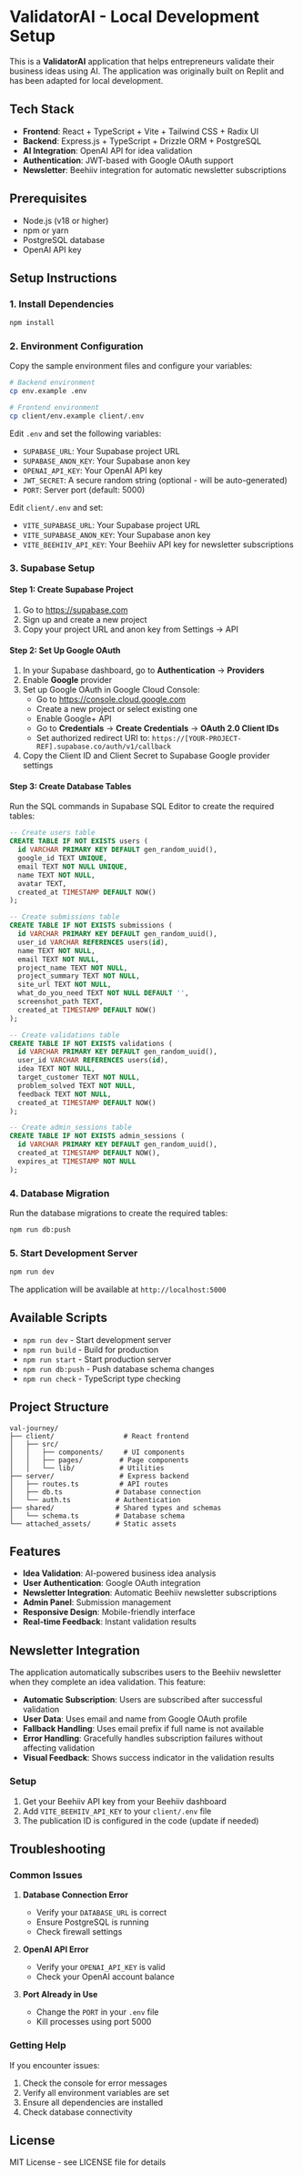 # ValidatorAI - Local Development Setup

This is a **ValidatorAI** application that helps entrepreneurs validate their business ideas using AI. The application was originally built on Replit and has been adapted for local development.

## Tech Stack

- **Frontend**: React + TypeScript + Vite + Tailwind CSS + Radix UI
- **Backend**: Express.js + TypeScript + Drizzle ORM + PostgreSQL
- **AI Integration**: OpenAI API for idea validation
- **Authentication**: JWT-based with Google OAuth support
- **Newsletter**: Beehiiv integration for automatic newsletter subscriptions

## Prerequisites

- Node.js (v18 or higher)
- npm or yarn
- PostgreSQL database
- OpenAI API key

## Setup Instructions

### 1. Install Dependencies

```bash
npm install
```

### 2. Environment Configuration

Copy the sample environment files and configure your variables:

```bash
# Backend environment
cp env.example .env

# Frontend environment
cp client/env.example client/.env
```

Edit `.env` and set the following variables:

- `SUPABASE_URL`: Your Supabase project URL
- `SUPABASE_ANON_KEY`: Your Supabase anon key
- `OPENAI_API_KEY`: Your OpenAI API key
- `JWT_SECRET`: A secure random string (optional - will be auto-generated)
- `PORT`: Server port (default: 5000)

Edit `client/.env` and set:
- `VITE_SUPABASE_URL`: Your Supabase project URL
- `VITE_SUPABASE_ANON_KEY`: Your Supabase anon key
- `VITE_BEEHIIV_API_KEY`: Your Beehiiv API key for newsletter subscriptions

### 3. Supabase Setup

#### Step 1: Create Supabase Project
1. Go to https://supabase.com
2. Sign up and create a new project
3. Copy your project URL and anon key from Settings → API

#### Step 2: Set Up Google OAuth
1. In your Supabase dashboard, go to **Authentication** → **Providers**
2. Enable **Google** provider
3. Set up Google OAuth in Google Cloud Console:
   - Go to https://console.cloud.google.com
   - Create a new project or select existing one
   - Enable Google+ API
   - Go to **Credentials** → **Create Credentials** → **OAuth 2.0 Client IDs**
   - Set authorized redirect URI to: `https://[YOUR-PROJECT-REF].supabase.co/auth/v1/callback`
4. Copy the Client ID and Client Secret to Supabase Google provider settings

#### Step 3: Create Database Tables
Run the SQL commands in Supabase SQL Editor to create the required tables:

```sql
-- Create users table
CREATE TABLE IF NOT EXISTS users (
  id VARCHAR PRIMARY KEY DEFAULT gen_random_uuid(),
  google_id TEXT UNIQUE,
  email TEXT NOT NULL UNIQUE,
  name TEXT NOT NULL,
  avatar TEXT,
  created_at TIMESTAMP DEFAULT NOW()
);

-- Create submissions table
CREATE TABLE IF NOT EXISTS submissions (
  id VARCHAR PRIMARY KEY DEFAULT gen_random_uuid(),
  user_id VARCHAR REFERENCES users(id),
  name TEXT NOT NULL,
  email TEXT NOT NULL,
  project_name TEXT NOT NULL,
  project_summary TEXT NOT NULL,
  site_url TEXT NOT NULL,
  what_do_you_need TEXT NOT NULL DEFAULT '',
  screenshot_path TEXT,
  created_at TIMESTAMP DEFAULT NOW()
);

-- Create validations table
CREATE TABLE IF NOT EXISTS validations (
  id VARCHAR PRIMARY KEY DEFAULT gen_random_uuid(),
  user_id VARCHAR REFERENCES users(id),
  idea TEXT NOT NULL,
  target_customer TEXT NOT NULL,
  problem_solved TEXT NOT NULL,
  feedback TEXT NOT NULL,
  created_at TIMESTAMP DEFAULT NOW()
);

-- Create admin_sessions table
CREATE TABLE IF NOT EXISTS admin_sessions (
  id VARCHAR PRIMARY KEY DEFAULT gen_random_uuid(),
  created_at TIMESTAMP DEFAULT NOW(),
  expires_at TIMESTAMP NOT NULL
);
```

### 4. Database Migration

Run the database migrations to create the required tables:

```bash
npm run db:push
```

### 5. Start Development Server

```bash
npm run dev
```

The application will be available at `http://localhost:5000`

## Available Scripts

- `npm run dev` - Start development server
- `npm run build` - Build for production
- `npm run start` - Start production server
- `npm run db:push` - Push database schema changes
- `npm run check` - TypeScript type checking

## Project Structure

```
val-journey/
├── client/                 # React frontend
│   ├── src/
│   │   ├── components/     # UI components
│   │   ├── pages/         # Page components
│   │   └── lib/           # Utilities
├── server/                # Express backend
│   ├── routes.ts          # API routes
│   ├── db.ts             # Database connection
│   └── auth.ts           # Authentication
├── shared/               # Shared types and schemas
│   └── schema.ts         # Database schema
└── attached_assets/      # Static assets
```

## Features

- **Idea Validation**: AI-powered business idea analysis
- **User Authentication**: Google OAuth integration
- **Newsletter Integration**: Automatic Beehiiv newsletter subscriptions
- **Admin Panel**: Submission management
- **Responsive Design**: Mobile-friendly interface
- **Real-time Feedback**: Instant validation results

## Newsletter Integration

The application automatically subscribes users to the Beehiiv newsletter when they complete an idea validation. This feature:

- **Automatic Subscription**: Users are subscribed after successful validation
- **User Data**: Uses email and name from Google OAuth profile
- **Fallback Handling**: Uses email prefix if full name is not available
- **Error Handling**: Gracefully handles subscription failures without affecting validation
- **Visual Feedback**: Shows success indicator in the validation results

### Setup

1. Get your Beehiiv API key from your Beehiiv dashboard
2. Add `VITE_BEEHIIV_API_KEY` to your `client/.env` file
3. The publication ID is configured in the code (update if needed)

## Troubleshooting

### Common Issues

1. **Database Connection Error**
   - Verify your `DATABASE_URL` is correct
   - Ensure PostgreSQL is running
   - Check firewall settings

2. **OpenAI API Error**
   - Verify your `OPENAI_API_KEY` is valid
   - Check your OpenAI account balance

3. **Port Already in Use**
   - Change the `PORT` in your `.env` file
   - Kill processes using port 5000

### Getting Help

If you encounter issues:
1. Check the console for error messages
2. Verify all environment variables are set
3. Ensure all dependencies are installed
4. Check database connectivity

## License

MIT License - see LICENSE file for details 